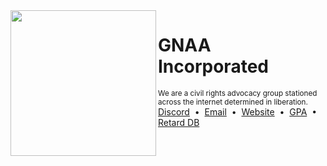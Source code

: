 
<img  align="left" src="https://gnaa.gay/assets/gnaa%20trademark.png"  width=233>
<h1>GNAA Incorporated</h1>
<sup>We are a civil rights advocacy group stationed across the internet determined in liberation.</sup><br>
<span>
  <a href="https://discord.gg/gnaa">Discord</a> &nbsp;&bullet;&nbsp;
  <a href="mailto:us@gnaa.gay">Email</a> &nbsp;&bullet;&nbsp;
  <a href="https://gnaa.gay">Website</a> &nbsp;&bullet;&nbsp;
  <a href="https://gnaa.gay/gayporn.txt">GPA</a> &nbsp;&bullet;&nbsp;
  <a href="https://gnaa.gay/retarddb">Retard DB</a>
</span>
